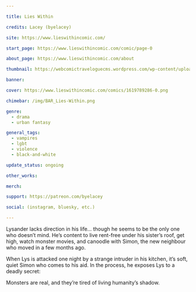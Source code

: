 ```yaml
---

title: Lies Within

credits: Lacey (byelacey)

site: https://www.lieswithincomic.com/

start_page: https://www.lieswithincomic.com/comic/page-0

about_page: https://www.lieswithincomic.com/about

thumbnail: https://webcomictraveloguecms.wordpress.com/wp-content/uploads/2024/02/hubbox_lies_within.png

banner:

cover: https://www.lieswithincomic.com/comics/1619789286-0.png

chimebar: /img/BAR_Lies-Within.png

genre:
  - drama
  - urban fantasy

general_tags: 
  - vampires
  - lgbt
  - violence
  - black-and-white

update_status: ongoing

other_works:

merch: 

support: https://patreon.com/byelacey

social: (instagram, bluesky, etc.)

---
```


Lysander lacks direction in his life… though he seems to be the only one who doesn’t mind. He’s content to live rent-free under his sister’s roof, get high, watch monster movies, and canoodle with Simon, the new neighbour who moved in a few months ago. 

When Lys is attacked one night by a strange intruder in his kitchen, it’s soft, quiet Simon who comes to his aid. In the process, he exposes Lys to a deadly secret:

Monsters are real, and they’re tired of living humanity’s shadow.